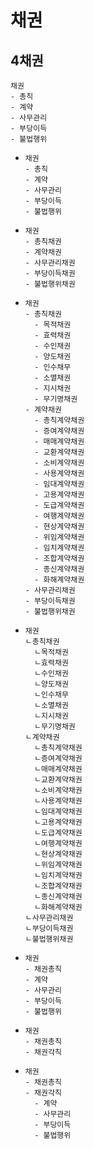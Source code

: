 # 채권
## 4채권
```
채권
- 총칙
- 계약
- 사무관리
- 부당이득
- 불법행위
```
- ```
  채권
  - 총칙
  - 계약
  - 사무관리
  - 부당이득
  - 불법행위
  ```
- ```
  채권
  - 총칙채권
  - 계약채권
  - 사무관리채권
  - 부당이득채권
  - 불법행위채권
  ```
- ```
  채권
  - 총칙채권
    - 목적채권
    - 효력채권
    - 수인채권
    - 양도채권
    - 인수채무
    - 소멸채권
    - 지시채권
    - 무기명채권
  - 계약채권
    - 총칙계약채권
    - 증여계약채권
    - 매매계약채권
    - 교환계약채권
    - 소비계약채권
    - 사용계약채권
    - 임대계약채권
    - 고용계약채권
    - 도급계약채권
    - 여행계약채권
    - 현상계약채권
    - 위임계약채권
    - 임치계약채권
    - 조합계약채권
    - 종신계약채권
    - 화해계약채권
  - 사무관리채권
  - 부당이득채권
  - 불법행위채권
  ```
- ```
  채권
  ㄴ총칙채권
    ㄴ목적채권
    ㄴ효력채권
    ㄴ수인채권
    ㄴ양도채권
    ㄴ인수채무
    ㄴ소멸채권
    ㄴ지시채권
    ㄴ무기명채권
  ㄴ계약채권
    ㄴ총칙계약채권
    ㄴ증여계약채권
    ㄴ매매계약채권
    ㄴ교환계약채권
    ㄴ소비계약채권
    ㄴ사용계약채권
    ㄴ임대계약채권
    ㄴ고용계약채권
    ㄴ도급계약채권
    ㄴ여행계약채권
    ㄴ현상계약채권
    ㄴ위임계약채권
    ㄴ임치계약채권
    ㄴ조합계약채권
    ㄴ종신계약채권
    ㄴ화해계약채권
  ㄴ사무관리채권
  ㄴ부당이득채권
  ㄴ불법행위채권
  ```  
- ```
  채권
  - 채권총칙
  - 계약
  - 사무관리
  - 부당이득
  - 불법행위
  ```
- ```
  채권
  - 채권총칙
  - 채권각칙
  ```
- ```
  채권
  - 채권총칙
  - 채권각칙
    - 계약
    - 사무관리
    - 부당이득
    - 불법행위
  ```
